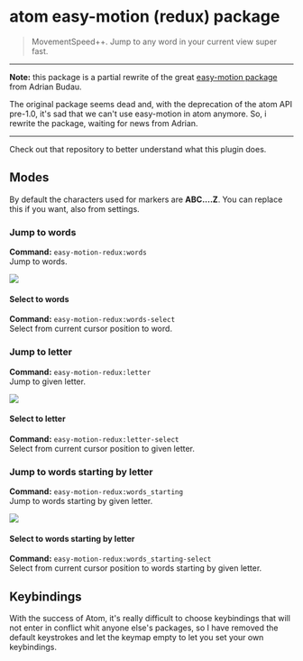 # atom easy-motion (redux) package

> MovementSpeed++. Jump to any word in your current view super fast.

* * *

**Note:** this package is a partial rewrite of the great [easy-motion package](https://github.com/adrian-budau/easy-motion) from Adrian Budau.

The original package seems dead and, with the deprecation of the atom API pre-1.0, it's sad that we can't use easy-motion in atom anymore. So, i rewrite the package, waiting for news from Adrian.

* * *

Check out that repository to better understand what this plugin does.

## Modes

By default the characters used for markers are **ABC....Z**. You can replace this if you want, also from settings.

### Jump to words

**Command:** `easy-motion-redux:words`  
Jump to words.

<img src="https://raw.githubusercontent.com/leny/atom-easy-motion-redux/master/caps/mode-words.gif" styles="text-align:center;">

#### Select to words

**Command:** `easy-motion-redux:words-select`  
Select from current cursor position to word.

### Jump to letter

**Command:** `easy-motion-redux:letter`  
Jump to given letter.

<img src="https://raw.githubusercontent.com/leny/atom-easy-motion-redux/master/caps/mode-letter.gif" styles="text-align:center;">

#### Select to letter

**Command:** `easy-motion-redux:letter-select`  
Select from current cursor position to given letter.

### Jump to words starting by letter

**Command:** `easy-motion-redux:words_starting`  
Jump to words starting by given letter.

<img src="https://raw.githubusercontent.com/leny/atom-easy-motion-redux/master/caps/mode-words-starting.gif" styles="text-align:center;">

#### Select to words starting by letter

**Command:** `easy-motion-redux:words_starting-select`  
Select from current cursor position to words starting by given letter.

## Keybindings

With the success of Atom, it's really difficult to choose keybindings that will not enter in conflict whit anyone else's packages, so I have removed the default keystrokes and let the keymap empty to let you set your own keybindings.
